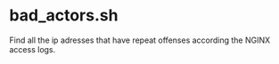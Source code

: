 # bad_actors.sh
Find all the ip adresses that have repeat offenses according the NGINX access logs.
